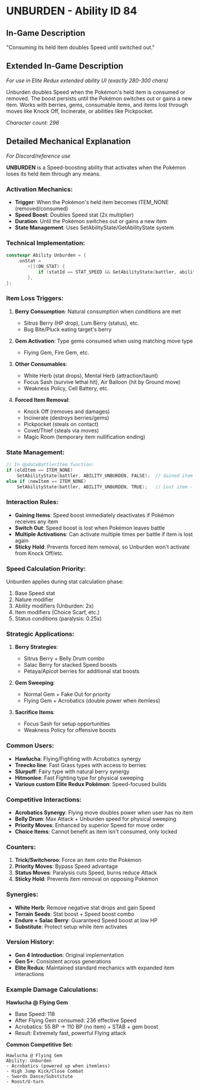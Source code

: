# UNBURDEN - Ability ID 84

## In-Game Description
"Consuming its held item doubles Speed until switched out."

## Extended In-Game Description
*For use in Elite Redux extended ability UI (exactly 280-300 chars)*

Unburden doubles Speed when the Pokémon's held item is consumed or removed. The boost persists until the Pokémon switches out or gains a new item. Works with berries, gems, consumable items, and items lost through moves like Knock Off, Incinerate, or abilities like Pickpocket.

*Character count: 296*

## Detailed Mechanical Explanation
*For Discord/reference use*

**UNBURDEN** is a Speed-boosting ability that activates when the Pokémon loses its held item through any means.

### Activation Mechanics:
- **Trigger**: When the Pokémon's held item becomes ITEM_NONE (removed/consumed)
- **Speed Boost**: Doubles Speed stat (2x multiplier)
- **Duration**: Until the Pokémon switches out or gains a new item
- **State Management**: Uses SetAbilityState/GetAbilityState system

### Technical Implementation:
```c
constexpr Ability Unburden = {
    .onStat =
        +[](ON_STAT) {
            if (statId == STAT_SPEED && GetAbilityState(battler, ability)) *stat *= 2;
        },
};
```

### Item Loss Triggers:
1. **Berry Consumption**: Natural consumption when conditions are met
   - Sitrus Berry (HP drop), Lum Berry (status), etc.
   - Bug Bite/Pluck eating target's berry
   
2. **Gem Activation**: Type gems consumed when using matching move type
   - Flying Gem, Fire Gem, etc.
   
3. **Other Consumables**:
   - White Herb (stat drops), Mental Herb (attraction/taunt)
   - Focus Sash (survive lethal hit), Air Balloon (hit by Ground move)
   - Weakness Policy, Cell Battery, etc.

4. **Forced Item Removal**:
   - Knock Off (removes and damages)
   - Incinerate (destroys berries/gems)
   - Pickpocket (steals on contact)
   - Covet/Thief (steals via moves)
   - Magic Room (temporary item nullification ending)

### State Management:
```c
// In UpdateBattlerItem function:
if (oldItem == ITEM_NONE)
    SetAbilityState(battler, ABILITY_UNBURDEN, FALSE);  // Gained item - disable
else if (newItem == ITEM_NONE)
    SetAbilityState(battler, ABILITY_UNBURDEN, TRUE);   // Lost item - enable
```

### Interaction Rules:
- **Gaining Items**: Speed boost immediately deactivates if Pokémon receives any item
- **Switch Out**: Speed boost is lost when Pokémon leaves battle
- **Multiple Activations**: Can activate multiple times per battle if item is lost again
- **Sticky Hold**: Prevents forced item removal, so Unburden won't activate from Knock Off/etc.

### Speed Calculation Priority:
Unburden applies during stat calculation phase:
1. Base Speed stat
2. Nature modifier
3. Ability modifiers (Unburden: 2x)
4. Item modifiers (Choice Scarf, etc.)
5. Status conditions (paralysis: 0.25x)

### Strategic Applications:
1. **Berry Strategies**:
   - Sitrus Berry + Belly Drum combo
   - Salac Berry for stacked Speed boosts
   - Petaya/Apicot berries for additional stat boosts

2. **Gem Sweeping**:
   - Normal Gem + Fake Out for priority
   - Flying Gem + Acrobatics (double power when itemless)

3. **Sacrifice Items**:
   - Focus Sash for setup opportunities
   - Weakness Policy for offensive boosts

### Common Users:
- **Hawlucha**: Flying/Fighting with Acrobatics synergy
- **Treecko line**: Fast Grass types with access to berries
- **Slurpuff**: Fairy type with natural berry synergy
- **Hitmonlee**: Fast Fighting type for physical sweeping
- **Various custom Elite Redux Pokémon**: Speed-focused builds

### Competitive Interactions:
- **Acrobatics Synergy**: Flying move doubles power when user has no item
- **Belly Drum**: Max Attack + Unburden speed for physical sweeping
- **Priority Moves**: Enhanced by superior Speed for move order
- **Choice Items**: Cannot benefit as item isn't consumed, only locked

### Counters:
1. **Trick/Switcheroo**: Force an item onto the Pokémon
2. **Priority Moves**: Bypass Speed advantage
3. **Status Moves**: Paralysis cuts Speed, burns reduce Attack
4. **Sticky Hold**: Prevents item removal on opposing Pokémon

### Synergies:
- **White Herb**: Remove negative stat drops and gain Speed
- **Terrain Seeds**: Stat boost + Speed boost combo
- **Endure + Salac Berry**: Guaranteed Speed boost at low HP
- **Substitute**: Protect setup while item activates

### Version History:
- **Gen 4 Introduction**: Original implementation
- **Gen 5+**: Consistent across generations
- **Elite Redux**: Maintained standard mechanics with expanded item interactions

### Example Damage Calculations:
**Hawlucha @ Flying Gem**
- Base Speed: 118
- After Flying Gem consumed: 236 effective Speed
- Acrobatics: 55 BP → 110 BP (no item) + STAB + gem boost
- Result: Extremely fast, powerful Flying attack

**Common Competitive Set:**
```
Hawlucha @ Flying Gem
Ability: Unburden
- Acrobatics (powered up when itemless)
- High Jump Kick/Close Combat
- Swords Dance/Substitute
- Roost/U-turn
```